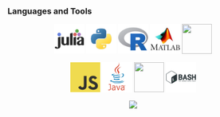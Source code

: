 ### Languages and Tools 
<p align='center'>
  <code><img height="60" width="60" src="https://raw.githubusercontent.com/github/explore/80688e429a7d4ef2fca1e82350fe8e3517d3494d/topics/julia/julia.png"></code>
 <code><img height="60" width="60" src="https://raw.githubusercontent.com/github/explore/80688e429a7d4ef2fca1e82350fe8e3517d3494d/topics/python/python.png"></code>
 <code><img height="60" width="60" src="https://raw.githubusercontent.com/github/explore/80688e429a7d4ef2fca1e82350fe8e3517d3494d/topics/r/r.png"></code>
   <code><img height="60" width="60" src="https://raw.githubusercontent.com/github/explore/80688e429a7d4ef2fca1e82350fe8e3517d3494d/topics/matlab/matlab.png"></code>
   <code><img height="60" width="60" src="https://camo.githubusercontent.com/921feef2c4a66db28e70f982bbfea8f22e6e75f1d3818b1af8cca5cd62c361ff/68747470733a2f2f7777772e7a656c75736c7567692e72752f75706c6f61642f6e6577732f7465726d7332303139313131352d312e706e67"></code>
 </p>
 <p align='center'><code><img height="60" width="60" src="https://raw.githubusercontent.com/github/explore/80688e429a7d4ef2fca1e82350fe8e3517d3494d/topics/javascript/javascript.png"></code>
   <code><img height="60" width="60" src="https://raw.githubusercontent.com/recklessn00b/recklessn00b/main/java.PNG"></code>
   <code><img height="60" width="60" src="https://sybyl.com/wp-content/uploads/2019/11/Tableau-Logo-for-website.jpg"></code>
 <code><img height="60" width="60" src="https://raw.githubusercontent.com/github/explore/80688e429a7d4ef2fca1e82350fe8e3517d3494d/topics/bash/bash.png"></code>

 </p>
<p align="center"><img src="https://github-readme-stats.vercel.app/api/top-langs?username=michaelgru&bg_color=282923&title_color=A6E22E&text_color=66D9EF&langs_count=8&layout=compact"></p>


